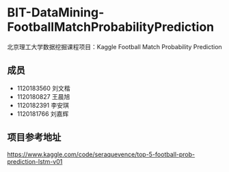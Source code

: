 # BIT-DataMining-FootballMatchProbabilityPrediction
北京理工大学数据挖掘课程项目：Kaggle Football Match Probability Prediction
## 成员
- 1120183560 刘文楷
- 1120180827 王晨旭
- 1120182391 李安琪
- 1120181766 刘嘉辉

## 项目参考地址
https://www.kaggle.com/code/seraquevence/top-5-football-prob-prediction-lstm-v01
